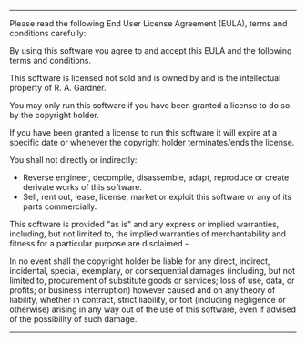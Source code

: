 ____

Please read the following End User License Agreement (EULA), terms and
conditions carefully:

By using this software you agree to and accept this EULA and the following
terms and conditions.

This software is licensed not sold and is owned by and is the intellectual
property of R. A. Gardner.

You may only run this software if you have been granted a license to do so
by the copyright holder.

If you have been granted a license to run this software it will expire at a
specific date or whenever the copyright holder terminates/ends the license.

You shall not directly or indirectly:
 - Reverse engineer, decompile, disassemble, adapt, reproduce or create
   derivate works of this software.
 - Sell, rent out, lease, license, market or exploit this software or any 
   of its parts commercially.

This software is provided "as is" and any express or implied warranties,
including, but not limited to, the implied warranties of merchantability
and fitness for a particular purpose are disclaimed - 

In no event shall the copyright holder be liable for any direct, indirect,
incidental, special, exemplary, or consequential damages (including, but
not limited to, procurement of substitute goods or services; loss of use,
data, or profits; or business interruption) however caused and on any
theory of liability, whether in contract, strict liability, or tort
(including negligence or otherwise) arising in any way out of the use of
this software, even if advised of the possibility of such damage.

____